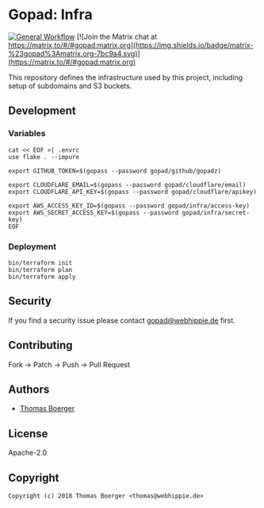 # Gopad: Infra

[![General Workflow](https://github.com/gopad/gopad-infra/actions/workflows/general.yml/badge.svg)](https://github.com/gopad/gopad-infra/actions/workflows/general.yml) [![Join the Matrix chat at https://matrix.to/#/#gopad:matrix.org](https://img.shields.io/badge/matrix-%23gopad%3Amatrix.org-7bc9a4.svg)](https://matrix.to/#/#gopad:matrix.org)

This repository defines the infrastructure used by this project, including setup
of subdomains and S3 buckets.

## Development

### Variables

```console
cat << EOF >| .envrc
use flake . --impure

export GITHUB_TOKEN=$(gopass --password gopad/github/gopadz)

export CLOUDFLARE_EMAIL=$(gopass --password gopad/cloudflare/email)
export CLOUDFLARE_API_KEY=$(gopass --password gopad/cloudflare/apikey)

export AWS_ACCESS_KEY_ID=$(gopass --password gopad/infra/access-key)
export AWS_SECRET_ACCESS_KEY=$(gopass --password gopad/infra/secret-key)
EOF
```

### Deployment

```console
bin/terraform init
bin/terraform plan
bin/terraform apply
```

## Security

If you find a security issue please contact
[gopad@webhippie.de](mailto:gopad@webhippie.de) first.

## Contributing

Fork -> Patch -> Push -> Pull Request

## Authors

-   [Thomas Boerger](https://github.com/tboerger)

## License

Apache-2.0

## Copyright

```console
Copyright (c) 2018 Thomas Boerger <thomas@webhippie.de>
```
